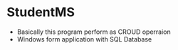 # StudentMS
* Basically this program perform as CROUD operraion
* Windows form application with SQL Database
